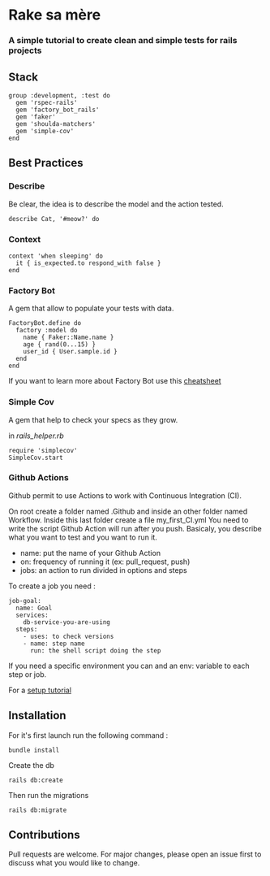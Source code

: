# Rake sa mère
### A simple tutorial to create clean and simple tests for rails projects

## Stack

```
group :development, :test do
  gem 'rspec-rails'
  gem 'factory_bot_rails'
  gem 'faker'
  gem 'shoulda-matchers'
  gem 'simple-cov'
end
```

## Best Practices

### Describe

Be clear, the idea is to describe the model and the action tested.

```
describe Cat, '#meow?' do
```

### Context

```
context 'when sleeping' do
  it { is_expected.to respond_with false }
end
```

### Factory Bot

A gem that allow to populate your tests with data.

```
FactoryBot.define do
  factory :model do
    name { Faker::Name.name }
    age { rand(0...15) }
    user_id { User.sample.id }
  end
end
```

If you want to learn more about Factory Bot use this [cheatsheet](https://devhints.io/factory_bot)

### Simple Cov

A gem that help to check your specs as they grow.

in *rails_helper.rb*
```
require 'simplecov'
SimpleCov.start
```

### Github Actions

Github permit to use Actions to work with Continuous Integration (CI).

On root create a folder named .Github and inside an other folder named Workflow.
Inside this last folder create a file my_first_CI.yml
You need to write the script Github Action will run after you push.
Basicaly, you describe what you want to test and you want to run it.

- name: put the name of your Github Action
- on: frequency of running it (ex: pull_request, push)
- jobs: an action to run divided in options and steps

To create a job you need :
```
job-goal:
  name: Goal
  services:
    db-service-you-are-using
  steps:
    - uses: to check versions
    - name: step name
      run: the shell script doing the step
```
If you need a specific environment you can and an env: variable to each step or job.

For a [setup tutorial](https://www.pibit.nl/github/actions/rails/postgres/rspec/tutorial/example/2019/09/23/github-actions-with-rails-postgres-and-rspec/)

## Installation

For it's first launch run the following command :

```
bundle install
```

Create the db

```
rails db:create
```
Then run the migrations

```
rails db:migrate
```

## Contributions

Pull requests are welcome. For major changes, please open an issue first to discuss what you would like to change.
